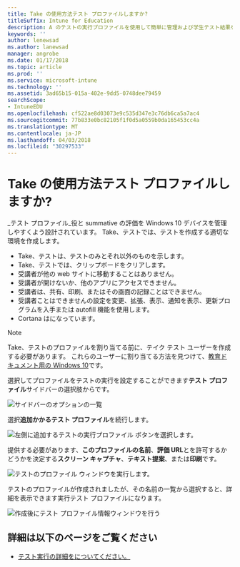 ```yaml
---
title: Take の使用方法テスト プロファイルしますか?
titleSuffix: Intune for Education
description: A のテストの実行プロファイルを使用して簡単に管理および学生テスト結果をキャプチャする方法を説明します。
keywords: ''
author: lenewsad
ms.author: lanewsad
manager: angrobe
ms.date: 01/17/2018
ms.topic: article
ms.prod: ''
ms.service: microsoft-intune
ms.technology: ''
ms.assetid: 3ad65b15-015a-402e-9dd5-0748dee79459
searchScope:
- IntuneEDU
ms.openlocfilehash: cf522ae8d03073e9c535d347e3c76db6ca5a7ac4
ms.sourcegitcommit: 77b833e0bc82105f1f0d5a0559b0da165453cc4a
ms.translationtype: MT
ms.contentlocale: ja-JP
ms.lasthandoff: 04/03/2018
ms.locfileid: "30297533"
---
```

# <a name="how-do-i-use-take-a-test-profiles"></a>Take の使用方法テスト プロファイルしますか?

_テスト プロファイル_役と summative の評価を Windows 10 デバイスを管理しやすくよう設計されています。 Take、テストでは、テストを作成する適切な環境を作成します。

- Take、テストは、テストのみとそれ以外のものを示します。
- Take、テストでは、クリップボードをクリアします。
- 受講者が他の web サイトに移動することはありません。
- 受講者が開けないか、他のアプリにアクセスできません。
- 受講者は、共有、印刷、またはその画面の記録ことはできません。
- 受講者ことはできませんの設定を変更、拡張、表示、通知を表示、更新プログラムを入手または autofill 機能を使用します。
- Cortana はになっています。

> [!NOTE]
> Take、テストのプロファイルを割り当てる前に、テイク テスト ユーザーを作成する必要があります。 これらのユーザーに割り当てる方法を見つけて、[教育ドキュメント用の Windows 10](https://technet.microsoft.com/edu/windows/take-a-test-multiple-pcs)です。

選択してプロファイルをテストの実行を設定することができます**テスト プロファイル**サイドバーの選択肢からです。

  ![サイドバーのオプションの一覧](./media/dashboard-002-left-sidebar-list.png)

選択**追加かかるテスト プロファイル**を続行します。

  ![左側に追加するテストの実行プロファイル ボタンを選択します。](./media/takeatest-001-new-profile.png)

提供する必要があります、**このプロファイルの名前**、**評価 URL**とを許可するかどうかを決定する**スクリーン キャプチャ**、**テキスト提案**、または**印刷**です。

  ![テストのプロファイル ウィンドウを実行します。](./media/takeatest-002-new-profile-edit-window.png)

テストのプロファイルが作成されましたが、その名前の一覧から選択すると、詳細を表示できます実行テスト プロファイルになります。

  ![作成後にテスト プロファイル情報ウィンドウを行う](./media/takeatest-003-profile-details.png)

## <a name="find-out-more"></a>詳細は以下のページをご覧ください

- [テスト実行の詳細をについてください。](https://technet.microsoft.com/edu/windows/take-tests-in-windows-10)
